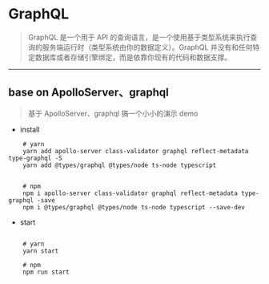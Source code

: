 # GraphQL

> GraphQL 是一个用于 API 的查询语言，是一个使用基于类型系统来执行查询的服务端运行时（类型系统由你的数据定义）。GraphQL 并没有和任何特定数据库或者存储引擎绑定，而是依靠你现有的代码和数据支撑。

---

## base on ApolloServer、graphql

> 基于 ApolloServer、graphql 搞一个小小的演示 demo

- install

```shell
    # yarn
    yarn add apollo-server class-validator graphql reflect-metadata type-graphql -S
    yarn add @types/graphql @types/node ts-node typescript


    # npm
    npm i apollo-server class-validator graphql reflect-metadata type-graphql -save
    npm i @types/graphql @types/node ts-node typescript --save-dev
```

- start

```shell

    # yarn
    yarn start

    # npm
    npm run start
```
